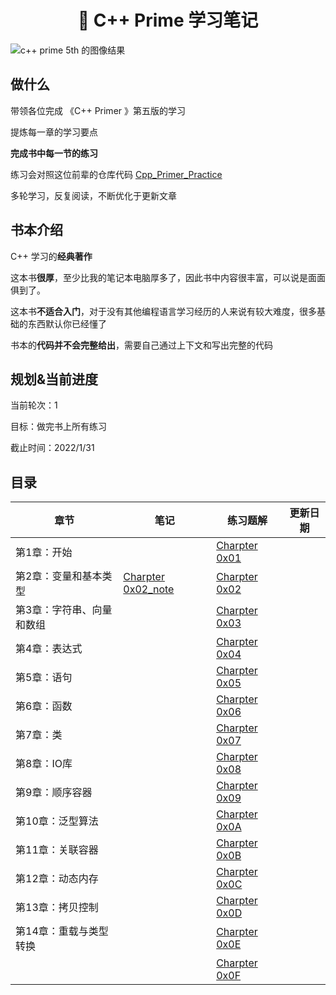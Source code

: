 <h1 align="center">📔 C++ Prime 学习笔记</h1>

![c++ prime 5th 的图像结果](https://s2.loli.net/2021/12/14/VSEWJ5crKF27tm9.jpg)



## 做什么

带领各位完成 《C++ Primer 》第五版的学习

提炼每一章的学习要点

**完成书中每一节的练习**

练习会对照这位前辈的仓库代码 [Cpp_Primer_Practice](https://github.com/applenob/Cpp_Primer_Practice)

多轮学习，反复阅读，不断优化于更新文章



## 书本介绍

C++ 学习的**经典著作**

这本书**很厚**，至少比我的笔记本电脑厚多了，因此书中内容很丰富，可以说是面面俱到了。

这本书**不适合入门**，对于没有其他编程语言学习经历的人来说有较大难度，很多基础的东西默认你已经懂了

书本的**代码并不会完整给出**，需要自己通过上下文和写出完整的代码



## 规划&当前进度

当前轮次：1

目标：做完书上所有练习

截止时间：2022/1/31

## 目录

| 章节                      | 笔记                                                          | 练习题解                                          | 更新日期 |
| ------------------------- |-------------------------------------------------------------| ------------------------------------------------- | -------- |
| 第1章：开始               |                                                             | [Charpter 0x01](/C++/C++prime/Charpter%200x01.md) |          |
| 第2章：变量和基本类型     | [Charpter 0x02_note](/C++/C++prime/Charpter%200x02_note.md) | [Charpter 0x02](/C++/C++prime/Charpter%200x02.md) |          |
| 第3章：字符串、向量和数组 |                                                             | [Charpter 0x03](/C++/C++prime/Charpter%200x03.md) |          |
| 第4章：表达式             |                                                             | [Charpter 0x04](/C++/C++prime/Charpter%200x04.md) |          |
| 第5章：语句               |                                                             | [Charpter 0x05](/C++/C++prime/Charpter%200x05.md) |          |
| 第6章：函数               |                                                             | [Charpter 0x06](/C++/C++prime/Charpter%200x06.md) |          |
| 第7章：类                 |                                                             | [Charpter 0x07](/C++/C++prime/Charpter%200x07.md) |          |
| 第8章：IO库               |                                                             | [Charpter 0x08](/C++/C++prime/Charpter%200x08.md) |          |
| 第9章：顺序容器           |                                                             | [Charpter 0x09](/C++/C++prime/Charpter%200x09.md) |          |
| 第10章：泛型算法          |                                                             | [Charpter 0x0A](/C++/C++prime/Charpter%200x0A.md) |          |
| 第11章：关联容器          |                                                             | [Charpter 0x0B](/C++/C++prime/Charpter%200x0B.md) |          |
| 第12章：动态内存          |                                                             | [Charpter 0x0C](/C++/C++prime/Charpter%200x0C.md) |          |
| 第13章：拷贝控制          |                                                             | [Charpter 0x0D](/C++/C++prime/Charpter%200x0D.md) |          |
| 第14章：重载与类型转换    |                                                             | [Charpter 0x0E](/C++/C++prime/Charpter%200x0E.md) |          |
|                           |                                                             | [Charpter 0x0F](/C++/C++prime/Charpter%200x0F.md) |          |

